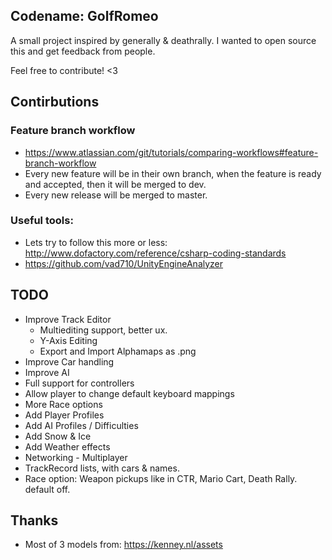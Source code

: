 ## Codename: GolfRomeo

A small project inspired by generally & deathrally.
I wanted to open source this and get feedback from people.

Feel free to contribute! <3

## Contirbutions

### Feature branch workflow
* https://www.atlassian.com/git/tutorials/comparing-workflows#feature-branch-workflow
* Every new feature will be in their own branch, when the feature is ready and accepted, then it will be merged to dev.
* Every new release will be merged to master.

### Useful tools:
* Lets try to follow this more or less: http://www.dofactory.com/reference/csharp-coding-standards
* https://github.com/vad710/UnityEngineAnalyzer

## TODO
* Improve Track Editor
    * Multiediting support, better ux.
    * Y-Axis Editing
    * Export and Import Alphamaps as .png
* Improve Car handling
* Improve AI
* Full support for controllers
* Allow player to change default keyboard mappings
* More Race options
* Add Player Profiles
* Add AI Profiles / Difficulties
* Add Snow & Ice
* Add Weather effects
* Networking - Multiplayer
* TrackRecord lists, with cars & names.
* Race option: Weapon pickups like in CTR, Mario Cart, Death Rally. default off.

## Thanks

* Most of 3 models from: https://kenney.nl/assets
